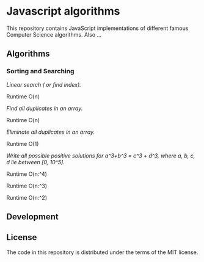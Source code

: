 # Javascript algorithms

This repository contains JavaScript implementations of different famous Computer Science algorithms.
Also ...

## Algorithms

### Sorting and Searching
*Linear search ( or find index).*

Runtime O(n)

*Find all duplicates in an array.*

Runtime O(n)

*Eliminate all duplicates in an array.*

Runtime O(1)


*Write all possible positive solutions for a^3+b^3 = c^3 + d^3, where a, b, c, d lie between [0, 10^5].*

Runtime O(n:^4)

Runtime O(n:^3)

Runtime O(n:^2)

## Development

## License

The code in this repository is distributed under the terms of the MIT license.
